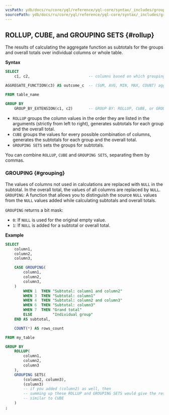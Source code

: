 ```yaml
---
vcsPath: ydb/docs/ru/core/yql/reference/yql-core/syntax/_includes/group_by/rollup_cube_sets.md
sourcePath: ydb/docs/ru/core/yql/reference/yql-core/syntax/_includes/group_by/rollup_cube_sets.md
---
```

## ROLLUP, CUBE, and GROUPING SETS {#rollup}

The results of calculating the aggregate function as subtotals for the groups and overall totals over individual columns or whole table.

**Syntax**

```sql
SELECT
    c1, c2,                          -- columns based on which grouping is performed

AGGREGATE_FUNCTION(c3) AS outcome_c  -- (SUM, AVG, MIN, MAX, COUNT) aggregate function

FROM table_name

GROUP BY
    GROUP_BY_EXTENSION(c1, c2)       -- GROUP BY: ROLLUP, CUBE, or GROUPING SETS extension
```


* `ROLLUP` groups the column values in the order they are listed in the arguments (strictly from left to right), generates subtotals for each group and the overall total.
* `CUBE` groups the values for every possible combination of columns, generates the subtotals for each group and the overall total.
* `GROUPING SETS` sets the groups for subtotals.

You can combine `ROLLUP`, `CUBE` and `GROUPING SETS`, separating them by commas.

### GROUPING {#grouping}

The values of columns not used in calculations are replaced with `NULL` in the subtotal. In the overall total, the values of all columns are replaced by `NULL`. `GROUPING`: A function that allows you to distinguish the source `NULL` values from the `NULL` values added while calculating subtotals and overall totals.

`GROUPING` returns a bit mask:
* `0`: If `NULL` is used for the original empty value.
* `1`: If `NULL` is added for a subtotal or overall total.

**Example**

```sql
SELECT
    column1,
    column2,
    column3,

    CASE GROUPING(
        column1,
        column2,
        column3,
    )
        WHEN 1  THEN "Subtotal: column1 and column2"
        WHEN 3  THEN "Subtotal: column1"
        WHEN 4  THEN "Subtotal: column2 and column3"
        WHEN 6  THEN "Subtotal: column3"
        WHEN 7  THEN "Grand total"
        ELSE         "Individual group"
    END AS subtotal,

    COUNT(*) AS rows_count

FROM my_table

GROUP BY
    ROLLUP(
        column1,
        column2,
        column3
    ),
    GROUPING SETS(
        (column2, column3),
        (column3)
        -- if you added (column2) as well, then
        -- summing up these ROLLUP and GROUPING SETS would give the result
        -- similar to CUBE
    )
;
```


